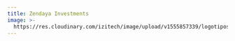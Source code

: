 ```yaml
---
title: Zendaya Investments
image: >-
  https://res.cloudinary.com/izitech/image/upload/v1555857339/logotipos/ZendayaInvestments.png
---
```


